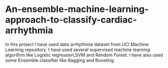 # An-ensemble-machine-learning-approach-to-classify-cardiac-arrhythmia
In this project I have used data arrhythmia dataset from UCI Machine Learning repository. I have used several supervised machine learning algorithm like Logistic regression,SVM and Random Forest. I have also used some Ensemble classifier like Bagging and Boosting.
